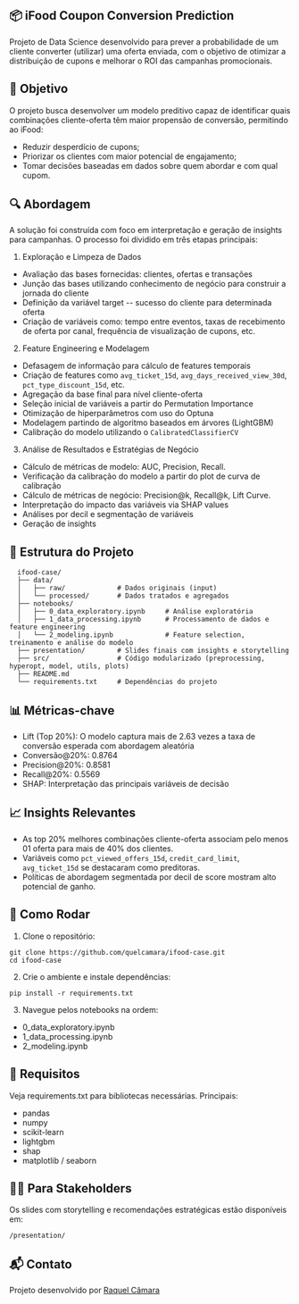 ## 📦 iFood Coupon Conversion Prediction
Projeto de Data Science desenvolvido para prever a probabilidade de um cliente converter (utilizar) uma oferta enviada, com o objetivo de otimizar a distribuição de cupons e melhorar o ROI das campanhas promocionais.

## 🎯 Objetivo
O projeto busca desenvolver um modelo preditivo capaz de identificar quais combinações cliente-oferta têm maior propensão de conversão, permitindo ao iFood:

- Reduzir desperdício de cupons;
- Priorizar os clientes com maior potencial de engajamento;
- Tomar decisões baseadas em dados sobre quem abordar e com qual cupom.

## 🔍 Abordagem
A solução foi construída com foco em interpretação e geração de insights para campanhas. O processo foi dividido em três etapas principais:

1. Exploração e Limpeza de Dados
  - Avaliação das bases fornecidas: clientes, ofertas e transações
  - Junção das bases utilizando conhecimento de negócio para construir a jornada do cliente
  - Definição da variável target -- sucesso do cliente para determinada oferta
  - Criação de variáveis como: tempo entre eventos, taxas de recebimento de oferta por canal, frequência de visualização de cupons, etc.

2. Feature Engineering e Modelagem
  - Defasagem de informação para cálculo de features temporais
  - Criação de features como `avg_ticket_15d`, `avg_days_received_view_30d`, `pct_type_discount_15d`, etc.
  - Agregação da base final para nível cliente-oferta
  - Seleção inicial de variáveis a partir do Permutation Importance
  - Otimização de hiperparâmetros com uso do Optuna
  - Modelagem partindo de algoritmo baseados em árvores (LightGBM)
  - Calibração do modelo utilizando o `CalibratedClassifierCV`

3. Análise de Resultados e Estratégias de Negócio
  - Cálculo de métricas de modelo: AUC, Precision, Recall.
  - Verificação da calibração do modelo a partir do plot de curva de calibração
  - Cálculo de métricas de negócio: Precision@k, Recall@k, Lift Curve.
  - Interpretação do impacto das variáveis via SHAP values
  - Análises por decil e segmentação de variáveis
  - Geração de insights

## 📁 Estrutura do Projeto
```
  ifood-case/
  ├── data/
  │   ├── raw/             # Dados originais (input)
  │   └── processed/       # Dados tratados e agregados
  ├── notebooks/
  │   ├── 0_data_exploratory.ipynb     # Análise exploratória
  │   ├── 1_data_processing.ipynb      # Processamento de dados e feature engineering
  │   └── 2_modeling.ipynb             # Feature selection, treinamento e análise do modelo
  ├── presentation/        # Slides finais com insights e storytelling
  ├── src/                 # Código modularizado (preprocessing, hyperopt, model, utils, plots)
  ├── README.md
  └── requirements.txt     # Dependências do projeto
```

## 📊 Métricas-chave
- Lift (Top 20%): O modelo captura mais de 2.63 vezes a taxa de conversão esperada com abordagem aleatória
- Conversão@20%: 0.8764
- Precision@20%: 0.8581
- Recall@20%: 0.5569
- SHAP: Interpretação das principais variáveis de decisão

## 📈 Insights Relevantes
- As top 20% melhores combinações cliente-oferta associam pelo menos 01 oferta para mais de 40% dos clientes.
- Variáveis como `pct_viewed_offers_15d`, `credit_card_limit`, `avg_ticket_15d` se destacaram como preditoras.
- Políticas de abordagem segmentada por decil de score mostram alto potencial de ganho.

## 🚀 Como Rodar
1. Clone o repositório:
```
git clone https://github.com/quelcamara/ifood-case.git
cd ifood-case
```

2. Crie o ambiente e instale dependências:
```
pip install -r requirements.txt
```
3. Navegue pelos notebooks na ordem:
  - 0_data_exploratory.ipynb
  - 1_data_processing.ipynb
  - 2_modeling.ipynb

## 📌 Requisitos
Veja requirements.txt para bibliotecas necessárias. Principais:
- pandas
- numpy
- scikit-learn
- lightgbm
- shap
- matplotlib / seaborn

## 🧑‍💼 Para Stakeholders
Os slides com storytelling e recomendações estratégicas estão disponíveis em:
```
/presentation/
```

## 📬 Contato
Projeto desenvolvido por [Raquel Câmara](https://www.linkedin.com/in/raquel-camara/)
